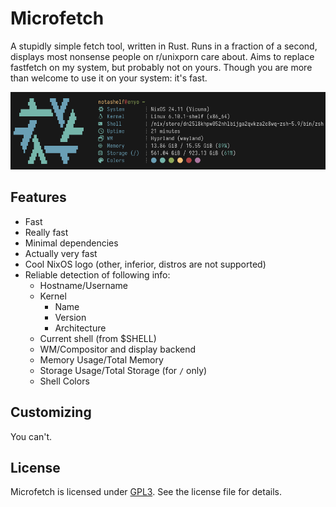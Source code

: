 # Microfetch

A stupidly simple fetch tool, written in Rust. Runs in a fraction of a second,
displays most nonsense people on r/unixporn care about. Aims to replace
fastfetch on my system, but probably not on yours. Though you are more than
welcome to use it on your system: it's fast.

![Demo](.github/assets/demo.png)

## Features

- Fast
- Really fast
- Minimal dependencies
- Actually very fast
- Cool NixOS logo (other, inferior, distros are not supported)
- Reliable detection of following info:
  - Hostname/Username
  - Kernel
    - Name
    - Version
    - Architecture
  - Current shell (from $SHELL)
  - WM/Compositor and display backend
  - Memory Usage/Total Memory
  - Storage Usage/Total Storage (for `/` only)
  - Shell Colors

## Customizing

You can't.

## License

Microfetch is licensed under [GPL3](LICENSE). See the license file for details.
